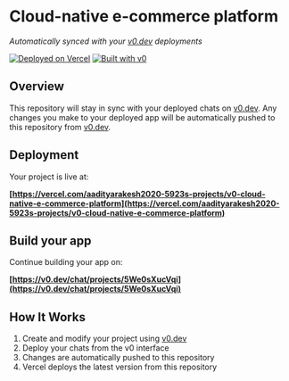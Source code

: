 # Cloud-native e-commerce platform

*Automatically synced with your [v0.dev](https://v0.dev) deployments*

[![Deployed on Vercel](https://img.shields.io/badge/Deployed%20on-Vercel-black?style=for-the-badge&logo=vercel)](https://vercel.com/aadityarakesh2020-5923s-projects/v0-cloud-native-e-commerce-platform)
[![Built with v0](https://img.shields.io/badge/Built%20with-v0.dev-black?style=for-the-badge)](https://v0.dev/chat/projects/5We0sXucVqi)

## Overview

This repository will stay in sync with your deployed chats on [v0.dev](https://v0.dev).
Any changes you make to your deployed app will be automatically pushed to this repository from [v0.dev](https://v0.dev).

## Deployment

Your project is live at:

**[https://vercel.com/aadityarakesh2020-5923s-projects/v0-cloud-native-e-commerce-platform](https://vercel.com/aadityarakesh2020-5923s-projects/v0-cloud-native-e-commerce-platform)**

## Build your app

Continue building your app on:

**[https://v0.dev/chat/projects/5We0sXucVqi](https://v0.dev/chat/projects/5We0sXucVqi)**

## How It Works

1. Create and modify your project using [v0.dev](https://v0.dev)
2. Deploy your chats from the v0 interface
3. Changes are automatically pushed to this repository
4. Vercel deploys the latest version from this repository